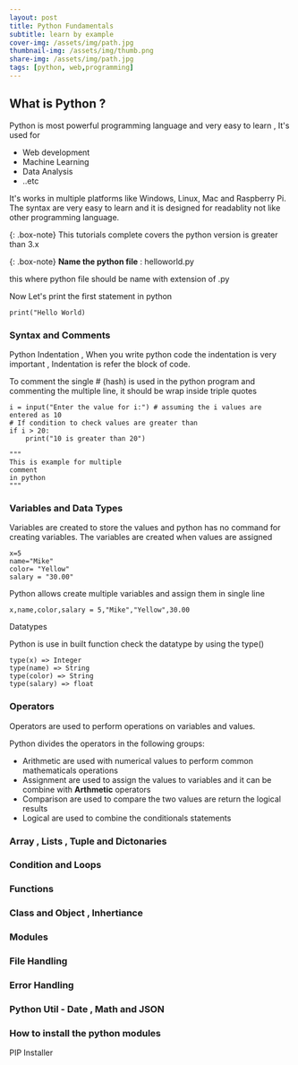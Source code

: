 ```yaml
---
layout: post
title: Python Fundamentals
subtitle: learn by example
cover-img: /assets/img/path.jpg
thumbnail-img: /assets/img/thumb.png
share-img: /assets/img/path.jpg
tags: [python, web,programming]
---
```


## What is Python ?
Python is most powerful programming language and very easy to learn ,  It's used for 

* Web development 
* Machine Learning 
* Data Analysis 
* ..etc 

It's works in multiple platforms like  Windows, Linux, Mac and Raspberry Pi. The syntax are very easy to learn and it is designed for readablity not like other programming language.

{: .box-note}
This tutorials complete covers the python version is greater than 3.x

{: .box-note}
**Name the python file** :  helloworld.py

this where python file should be name with extension of .py

Now Let's print the first statement in python
```
print("Hello World)
```

### Syntax and Comments

Python Indentation , When you write python code the indentation is very important , Indentation is refer the block of code.

To comment the single # (hash) is used in the python program and commenting the multiple line, it should be wrap inside triple quotes

```
i = input("Enter the value for i:") # assuming the i values are entered as 10
# If condition to check values are greater than 
if i > 20:
    print("10 is greater than 20")

"""
This is example for multiple 
comment
in python
"""
```

### Variables and Data Types
Variables are created to store the values and python has no command for creating variables. The variables are created when values are assigned

```
x=5
name="Mike"
color= "Yellow"
salary = "30.00"

```
Python allows create multiple variables and assign them in single line 

```
x,name,color,salary = 5,"Mike","Yellow",30.00

```

Datatypes 

Python is use in built function check the datatype by using the type()

```
type(x) => Integer
type(name) => String
type(color) => String
type(salary) => float

```

### Operators
Operators are used to perform operations on variables and values.

Python divides the operators in the following groups:

* Arithmetic 
    are used with numerical values to perform common mathematicals operations
* Assignment 
    are used to assign the values to variables and it can be combine with  **Arthmetic** operators 
* Comparison 
    are used to compare the two values are return the logical results
* Logical 
    are used to combine the conditionals statements 

###  Array , Lists , Tuple and Dictonaries 

### Condition and Loops

### Functions

### Class and Object , Inhertiance 

### Modules

### File Handling

### Error Handling 

### Python Util - Date , Math and JSON

### How to install the python modules 
PIP Installer 




